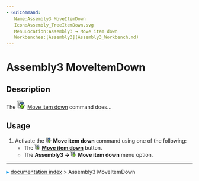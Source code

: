```yaml
---
- GuiCommand:
   Name:Assembly3 MoveItemDown
   Icon:Assembly_TreeItemDown.svg‎‎
   MenuLocation:Assembly3 → Move item down
   Workbenches:[Assembly3](Assembly3_Workbench.md)
---
```


# Assembly3 MoveItemDown

## Description

The <img alt="" src=images/Assembly_TreeItemDown.svg  style="width:24px;"> [Move item down](Assembly3_MoveItemDown.md) command does\...

## Usage

1.  Activate the <img alt="" src=images/Assembly_TreeItemDown.svg  style="width:16px;"> **Move item down** command using one of the following:
    -   The **<img src="images/Assembly_TreeItemDown.svg" width=16px> [Move item down](Assembly3_MoveItemDown.md)** button.
    -   The **Assembly3 → <img src="images/Assembly_TreeItemDown.svg" width=16px> Move item down** menu option.



---
![](images/Right_arrow.png) [documentation index](../README.md) > Assembly3 MoveItemDown
